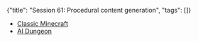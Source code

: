 {"title": "Session 61: Procedural content generation", "tags": []}

* [Classic Minecraft](https://classic.minecraft.net/)
* [AI Dungeon](https://play.aidungeon.io/)


